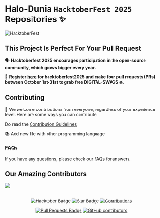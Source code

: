 # Halo-Dunia `HacktoberFest 2025` Repositories ✨

![HacktoberFest](https://raw.githubusercontent.com/lmpu/Halo-Semesta25/refs/heads/main/.github/Screenshot_2025-09-25-09-38-41-69_40deb401b9ffe8e1df2f1cc5ba480b12.jpg)

## This Project Is Perfect For Your Pull Request

🗣 **Hacktoberfest 2025 encourages participation in the open-source community, which grows bigger every year.**

📢 **Register [here](https://hacktoberfest.com) for hacktoberfest2025 and make four pull requests (PRs) between October 1st-31st to grab free DIGITAL-SWAGS 🔥.**

## Contributing

🎉 We welcome contributions from everyone, regardless of your experience level. Here are some ways you can contribute:

Do read the [Contribution Guidelines](/CONTRIBUTING.md)

📚 Add new file with other programming language
<!--- 🐞 Reporting issues -->

### FAQs

If you have any questions, please check our [FAQs](Faqs.md) for answers.

## Our Amazing Contributors 

<a href="https://github.com/impu/Halo-Semesta25/graphs/contributors">
  <img src="https://contrib.rocks/image?repo=impu/Halo-Semesta25" />
</a>

<br>
<br>
<br>

<div align="center">

<img src="https://img.shields.io/badge/hacktoberfest2025--blueviolet" alt="Hacktober Badge"/>
 <img src="https://img.shields.io/static/v1?label=%F0%9F%8C%9F&message=If%20Useful&style=style=flat&color=BC4E99" alt="Star Badge"/>
 <a href="https://github.com/impu" ><img src="https://img.shields.io/badge/Contributions-welcome-violet.svg?style=flat&logo=git" alt="Contributions" /></a>

<a href="https://github.com/impu/Halo-Semesta25/pulls"><img src="https://img.shields.io/github/issues-pr/impu/Halo-Semesta25" alt="Pull Requests Badge"/></a>
<a href="https://github.com/impu/Halo-Semesta25/graphs/contributors"><img alt="GitHub contributors" src="https://img.shields.io/github/contributors/impu/Halo-Semesta25?color=2b9348"></a>

</div>
